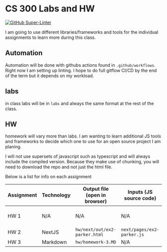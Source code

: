 # CS 300 Labs and HW

[![GitHub Super-Linter](https://github.com/diaboloshogunate/parker-cs300-spring2022/workflows/Lint%20Code%20Base/badge.svg)](https://github.com/marketplace/actions/super-linter)

I am going to use different libraries/frameworks and tools for the individual assignments to learn more during this class.

## Automation

Automation will be done with githubs actions found in `.github/workflows`.
Right now I am setting up linting. 
I hope to do full gitflow CI/CD by the end of the term but it depends on my workload.

## labs

in class labs will be in `labs` and always the same format at the rest of the class.

## HW
homework will vary more than labs. 
I am wanting to learn additional JS tools and frameworks to decide which one to use for an open source project I am planing.

I will not use supersets of javascript such as typescript and will always include the compiled version. 
Because they make use of chunking, you will need to download the repo and not just the html file.

Below is a list for info on each assignment

| Assignment | Technology | Output file (open in browser) | Inputs (JS source code) | Notes               |
|------------| --- |-------------------------------| --- |---------------------|
| HW 1       | N/A | N/A                           | N/A | Submited via canvas |
| HW 2       | NextJS | `hw/next/out/ex2-parker.html` | `next/pages/ex2-parker.js` | |
| HW 3       | Markdown | `hw/homework-3.MD`            | N/A | |
